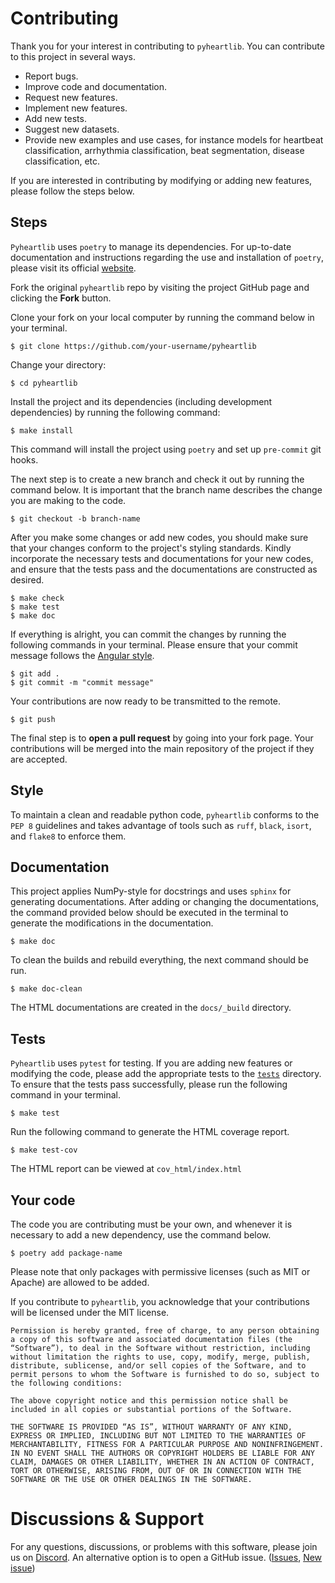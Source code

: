 # Contributing

Thank you for your interest in contributing to `pyheartlib`.
You can contribute to this project in several ways.

- Report bugs.
- Improve code and documentation.
- Request new features.
- Implement new features.
- Add new tests.
- Suggest new datasets.
- Provide new examples and use cases, for instance models for heartbeat classification, arrhythmia classification, beat segmentation, disease classification, etc.

If you are interested in contributing by modifying or adding new features, please follow the steps below.

## Steps

`Pyheartlib` uses `poetry` to manage its dependencies. For up-to-date documentation and instructions regarding the use and installation of `poetry`, please visit its official [website](https://python-poetry.org).

Fork the original `pyheartlib` repo by visiting the project GitHub page and clicking the **Fork** button.

Clone your fork on your local computer by running the command below in your terminal.

```
$ git clone https://github.com/your-username/pyheartlib
```

Change your directory:

```
$ cd pyheartlib
```

Install the project and its dependencies (including development dependencies) by running the following command:

```
$ make install
```

This command will install the project using `poetry` and set up `pre-commit` git hooks.

The next step is to create a new branch and check it out by running the command below. It is important that the branch name describes the change you are making to the code.

```
$ git checkout -b branch-name
```

After you make some changes or add new codes, you should make sure that your changes conform to the project's styling standards. Kindly incorporate the necessary tests and documentations for your new codes, and ensure that the tests pass and the documentations are constructed as desired.

```
$ make check
$ make test
$ make doc
```

If everything is alright, you can commit the changes by running the following commands in your terminal. Please ensure that your commit message follows the [Angular style](https://github.com/angular/angular.js/blob/master/DEVELOPERS.md#commits).

```
$ git add .
$ git commit -m "commit message"
```

Your contributions are now ready to be transmitted to the remote.

```
$ git push
```

The final step is to **open a pull request** by going into your fork page. Your contributions will be merged into the main repository of the project if they are accepted.

## Style

To maintain a clean and readable python code, `pyheartlib` conforms to the `PEP 8` guidelines and takes advantage of tools such as `ruff`, `black`, `isort`, and `flake8` to enforce them.

## Documentation

This project applies NumPy-style for docstrings and uses `sphinx` for generating documentations.
After adding or changing the documentations, the command provided below should be executed in the terminal to generate the modifications in the documentation.

```
$ make doc
```

To clean the builds and rebuild everything, the next command should be run.

```
$ make doc-clean
```

The HTML documentations are created in the `docs/_build` directory.

## Tests

`Pyheartlib` uses `pytest` for testing. If you are adding new features or modifying the code, please add the appropriate tests to the [`tests`](https://github.com/devnums/pyheartlib/tree/main/tests) directory.
To ensure that the tests pass successfully, please run the following command in your terminal.

```
$ make test
```

Run the following command to generate the HTML coverage report.

```
$ make test-cov
```

The HTML report can be viewed at `cov_html/index.html`

## Your code

The code you are contributing must be your own, and whenever it is necessary to add a new dependency, use the command below.

```
$ poetry add package-name
```

Please note that only packages with permissive licenses (such as MIT or Apache) are allowed to be added.

If you contribute to `pyheartlib`, you acknowledge that your contributions will be licensed under the MIT license.

    Permission is hereby granted, free of charge, to any person obtaining a copy of this software and associated documentation files (the “Software”), to deal in the Software without restriction, including without limitation the rights to use, copy, modify, merge, publish, distribute, sublicense, and/or sell copies of the Software, and to permit persons to whom the Software is furnished to do so, subject to the following conditions:

    The above copyright notice and this permission notice shall be included in all copies or substantial portions of the Software.

    THE SOFTWARE IS PROVIDED “AS IS”, WITHOUT WARRANTY OF ANY KIND, EXPRESS OR IMPLIED, INCLUDING BUT NOT LIMITED TO THE WARRANTIES OF MERCHANTABILITY, FITNESS FOR A PARTICULAR PURPOSE AND NONINFRINGEMENT. IN NO EVENT SHALL THE AUTHORS OR COPYRIGHT HOLDERS BE LIABLE FOR ANY CLAIM, DAMAGES OR OTHER LIABILITY, WHETHER IN AN ACTION OF CONTRACT, TORT OR OTHERWISE, ARISING FROM, OUT OF OR IN CONNECTION WITH THE SOFTWARE OR THE USE OR OTHER DEALINGS IN THE SOFTWARE.

# Discussions & Support

For any questions, discussions, or problems with this software, please join us on [Discord](https://discord.gg/DQVfR2yWYc). An alternative option is to open a GitHub issue. ([Issues](https://github.com/devnums/pyheartlib/issues), [New issue](https://github.com/devnums/pyheartlib/issues/new))
